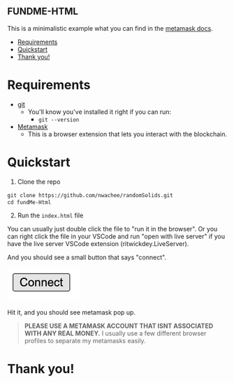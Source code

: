 ## FUNDME-HTML

This is a minimalistic example what you can find in the [metamask docs](https://docs.metamask.io/guide/create-dapp.html#basic-action-part-1).

- [Requirements](#requirements)
- [Quickstart](#quickstart)
- [Thank you!](#thank-you)


# Requirements

- [git](https://git-scm.com/book/en/v2/Getting-Started-Installing-Git)
  - You'll know you've installed it right if you can run:
    - `git --version`
- [Metamask](https://metamask.io/)
  - This is a browser extension that lets you interact with the blockchain.

# Quickstart 

1. Clone the repo

```
git clone https://github.com/nwachee/randomSolids.git
cd fundMe-Html
```

2. Run the `index.html` file

You can usually just double click the file to "run it in the browser". Or you can right click the file in your VSCode and run "open with live server" if you have the live server VSCode extension (ritwickdey.LiveServer).

And you should see a small button that says "connect".

![Connect](connect.png)

Hit it, and you should see metamask pop up.

> **PLEASE USE A METAMASK ACCOUNT THAT ISNT ASSOCIATED WITH ANY REAL MONEY.**
> I usually use a few different browser profiles to separate my metamasks easily.

# Thank you!